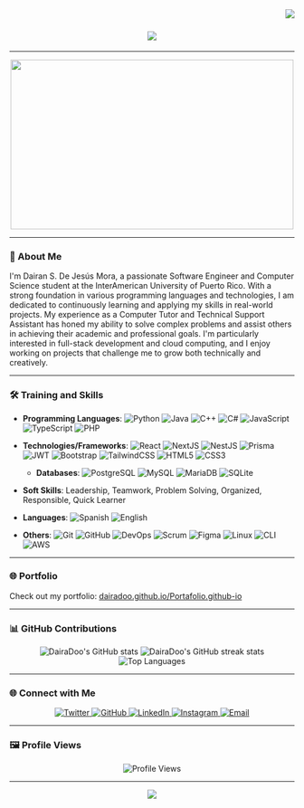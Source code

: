 <img align="right" src="https://visitor-badge.laobi.icu/badge?page_id=DairaDoo.DairaDoo" />

<h1 align="center">
    <img src="https://readme-typing-svg.herokuapp.com/?font=Righteous&size=35&center=true&vCenter=true&width=500&height=70&duration=4000&lines=Hi+There!+👋;+I'm+Dairan+S.+De+Jesús+Mora!;" />
</h1>

---

<div align="center">
    <img src="https://media.giphy.com/media/qgQUggAC3Pfv687qPC/giphy.gif" width="500" height="300"/>
</div>

---

### 🌟 About Me

I'm Dairan S. De Jesús Mora, a passionate Software Engineer and Computer Science student at the InterAmerican University of Puerto Rico. With a strong foundation in various programming languages and technologies, I am dedicated to continuously learning and applying my skills in real-world projects. My experience as a Computer Tutor and Technical Support Assistant has honed my ability to solve complex problems and assist others in achieving their academic and professional goals. I'm particularly interested in full-stack development and cloud computing, and I enjoy working on projects that challenge me to grow both technically and creatively.

---

### 🛠️ Training and Skills

- **Programming Languages**: 
  ![Python](https://img.shields.io/badge/Python-3776AB?style=flat-square&logo=python&logoColor=white) 
  ![Java](https://img.shields.io/badge/Java-007396?style=flat-square&logo=java&logoColor=white) 
  ![C++](https://img.shields.io/badge/C%2B%2B-00599C?style=flat-square&logo=c%2B%2B&logoColor=white) 
  ![C#](https://img.shields.io/badge/C%23-239120?style=flat-square&logo=c-sharp&logoColor=white) 
  ![JavaScript](https://img.shields.io/badge/JavaScript-F7DF1E?style=flat-square&logo=javascript&logoColor=black) 
  ![TypeScript](https://img.shields.io/badge/TypeScript-3178C6?style=flat-square&logo=typescript&logoColor=white) 
  ![PHP](https://img.shields.io/badge/PHP-777BB4?style=flat-square&logo=php&logoColor=white)

- **Technologies/Frameworks**: 
  ![React](https://img.shields.io/badge/React-20232A?style=flat-square&logo=react&logoColor=61DAFB) 
  ![NextJS](https://img.shields.io/badge/NextJS-000000?style=flat-square&logo=nextdotjs&logoColor=white) 
  ![NestJS](https://img.shields.io/badge/NestJS-E0234E?style=flat-square&logo=nestjs&logoColor=white) 
  ![Prisma](https://img.shields.io/badge/Prisma-2D3748?style=flat-square&logo=prisma&logoColor=white) 
  ![JWT](https://img.shields.io/badge/JWT-000000?style=flat-square&logo=JSON%20web%20tokens&logoColor=white) 
  ![Bootstrap](https://img.shields.io/badge/Bootstrap-563D7C?style=flat-square&logo=bootstrap&logoColor=white) 
  ![TailwindCSS](https://img.shields.io/badge/TailwindCSS-38B2AC?style=flat-square&logo=tailwind-css&logoColor=white) 
  ![HTML5](https://img.shields.io/badge/HTML5-E34F26?style=flat-square&logo=html5&logoColor=white) 
  ![CSS3](https://img.shields.io/badge/CSS3-1572B6?style=flat-square&logo=css3&logoColor=white)

  - **Databases**: 
  ![PostgreSQL](https://img.shields.io/badge/PostgreSQL-4169E1?style=flat-square&logo=postgresql&logoColor=white) 
  ![MySQL](https://img.shields.io/badge/MySQL-4479A1?style=flat-square&logo=mysql&logoColor=white) 
  ![MariaDB](https://img.shields.io/badge/MariaDB-003545?style=flat-square&logo=mariadb&logoColor=white) 
  ![SQLite](https://img.shields.io/badge/SQLite-003B57?style=flat-square&logo=sqlite&logoColor=white)


- **Soft Skills**: 
  Leadership, Teamwork, Problem Solving, Organized, Responsible, Quick Learner

- **Languages**: 
  ![Spanish](https://img.shields.io/badge/Spanish-E34F26?style=flat-square&logo=language&logoColor=white) 
  ![English](https://img.shields.io/badge/English-007396?style=flat-square&logo=language&logoColor=white)

- **Others**: 
  ![Git](https://img.shields.io/badge/Git-F05032?style=flat-square&logo=git&logoColor=white) 
  ![GitHub](https://img.shields.io/badge/GitHub-181717?style=flat-square&logo=github&logoColor=white) 
  ![DevOps](https://img.shields.io/badge/DevOps-0085CA?style=flat-square&logo=devops&logoColor=white) 
  ![Scrum](https://img.shields.io/badge/Scrum-6DB33F?style=flat-square&logo=scrum&logoColor=white) 
  ![Figma](https://img.shields.io/badge/Figma-F24E1E?style=flat-square&logo=figma&logoColor=white) 
  ![Linux](https://img.shields.io/badge/Linux-FCC624?style=flat-square&logo=linux&logoColor=black) 
  ![CLI](https://img.shields.io/badge/CLI-4EAA25?style=flat-square&logo=terminal&logoColor=white) 
  ![AWS](https://img.shields.io/badge/AWS-232F3E?style=flat-square&logo=amazon-aws&logoColor=white)


---

### 🌐 Portfolio

Check out my portfolio: [dairadoo.github.io/Portafolio.github-io](https://dairadoo.github.io/Portafolio.github-io)

---

### 📊 GitHub Contributions

<p align="center">
  <img src="https://github-readme-stats.vercel.app/api?username=DairaDoo&show_icons=true&theme=radical" alt="DairaDoo's GitHub stats" />
  <img src="https://github-readme-streak-stats.herokuapp.com/?user=DairaDoo&theme=radical" alt="DairaDoo's GitHub streak stats" />
  <img src="https://github-readme-stats.vercel.app/api/top-langs/?username=DairaDoo&layout=compact&theme=radical" alt="Top Languages" />
</p>

---
### 🌐 Connect with Me

<div align="center">
    <a href="https://x.com/DairanDoo33?t=unDgVJJUpnRhCyeAlAodJw&s=08" target="_blank" rel="noopener noreferrer">
        <img src="https://img.shields.io/badge/Twitter-1DA1F2?style=for-the-badge&logo=twitter&logoColor=white" alt="Twitter" />
    </a>
    <a href="https://github.com/DairaDoo" target="_blank" rel="noopener noreferrer">
        <img src="https://img.shields.io/badge/GitHub-181717?style=for-the-badge&logo=github&logoColor=white" alt="GitHub" />
    </a>
    <a href="https://pr.linkedin.com/in/dairan-s-de-jes%C3%BAs-mora-367710257" target="_blank" rel="noopener noreferrer">
        <img src="https://img.shields.io/badge/LinkedIn-0077B5?style=for-the-badge&logo=linkedin&logoColor=white" alt="LinkedIn" />
    </a>
    <a href="https://www.instagram.com/dairandoo/" target="_blank" rel="noopener noreferrer">
        <img src="https://img.shields.io/badge/Instagram-E4405F?style=for-the-badge&logo=instagram&logoColor=white" alt="Instagram" />
    </a>
    <a href="mailto:dairandemora.work@gmail.com" target="_blank" rel="noopener noreferrer">
        <img src="https://img.shields.io/badge/Email-D14836?style=for-the-badge&logo=gmail&logoColor=white" alt="Email" />
    </a>
</div>

---

### 🖼️ Profile Views

<div align="center">
    <img src="https://komarev.com/ghpvc/?username=DairaDoo&style=for-the-badge" alt="Profile Views" />
</div>

---

<div align="center">
    <img src="https://readme-typing-svg.herokuapp.com/?font=Righteous&size=25&center=true&vCenter=true&width=500&height=70&duration=3000&lines=Thanks+for+visiting+my+profile!;Let's+connect+and+collaborate!" />
</div>
